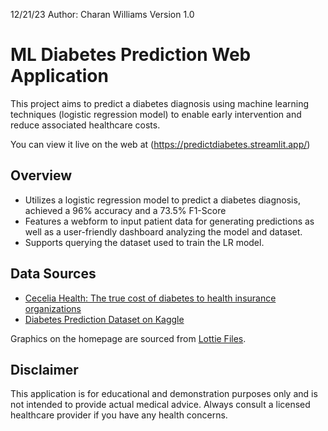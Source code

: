 12/21/23 Author: Charan Williams Version 1.0
# ML Diabetes Prediction Web Application

This project aims to predict a diabetes diagnosis using machine learning techniques (logistic regression model) to enable early intervention and reduce associated healthcare costs.

You can view it live on the web at (https://predictdiabetes.streamlit.app/)

## Overview
- Utilizes a logistic regression model to predict a diabetes diagnosis, achieved a 96% accuracy and a 73.5% F1-Score
- Features a webform to input patient data for generating predictions as well as a user-friendly dashboard analyzing the model and
dataset.
- Supports querying the dataset used to train the LR model.

## Data Sources

- [Cecelia Health: The true cost of diabetes to health insurance organizations](https://www.ceceliahealth.com/industry-insights/the-true-cost-of-diabetes-to-health-insurance-organizations/)
- [Diabetes Prediction Dataset on Kaggle](https://www.kaggle.com/datasets/iammustafatz/diabetes-prediction-dataset)

Graphics on the homepage are sourced from [Lottie Files](https://lottiefiles.com).

## Disclaimer

This application is for educational and demonstration purposes only and is not intended to provide actual medical advice. Always consult a licensed healthcare provider if you have any health concerns.
